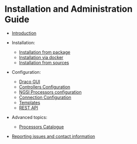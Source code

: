 # Installation and Administration Guide

-   [Introduction](./introduction.md)
-   Installation:
    -   [Installation from package](./install_with_rpm.md)
    -   [Installation via docker](./install_with_docker.md)
    -   [Installation from sources](./install_from_sources.md)
-   Configuration:

    -   [Draco GUI](./Draco_gui.md)
    -   [Controllers Configuration](./controllers_configuration.md)
    -   [NGSI Processors configuration](./processors_configuration.md)
    -   [Connection Configuration](./connection_components.md)
    -   [Templates](./templates-Draco.md)
    -   [REST API](https://nifi.apache.org/docs/nifi-docs/rest-api/index.html)

-   Advanced topics:
    -   [Processors Catalogue](../processors_catalogue/README.md)
-   [Reporting issues and contact information](./issues_and_contact.md)
